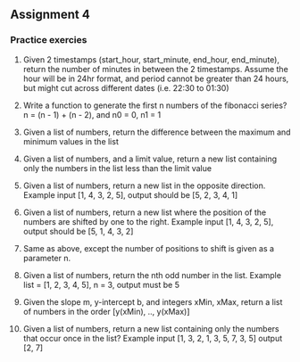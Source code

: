 ## Assignment 4
### Practice exercies

1. Given 2 timestamps (start_hour, start_minute, end_hour, end_minute), return the number of minutes in between the 2 timestamps.
   Assume the hour will be in 24hr format, and period cannot be greater than 24 hours, but might cut across different dates (i.e. 22:30 to 01:30)
   
2. Write a function to generate the first n numbers of the fibonacci series?
   n = (n - 1) + (n - 2), and n0 = 0, n1 = 1

3. Given a list of numbers, return the difference between the maximum and minimum values in the list

4. Given a list of numbers, and a limit value, return a new list containing only the numbers in the list less than the limit value

5. Given a list of numbers, return a new list in the opposite direction.  Example input [1, 4, 3, 2, 5], output should be [5, 2, 3, 4, 1]

6. Given a list of numbers, return a new list where the position of the numbers are shifted by one to the right.
   Example input [1, 4, 3, 2, 5], output should be [5, 1, 4, 3, 2]

7. Same as above, except the number of positions to shift is given as a parameter n.

8. Given a list of numbers, return the nth odd number in the list.  Example list = [1, 2, 3, 4, 5], n = 3, output must be 5

9. Given the slope m, y-intercept b, and integers xMin, xMax, return a list of numbers in the order [y(xMin), .., y(xMax)]

10. Given a list of numbers, return a new list containing only the numbers that occur once in the list?
    Example input [1, 3, 2, 1, 3, 5, 7, 3, 5] output [2, 7]